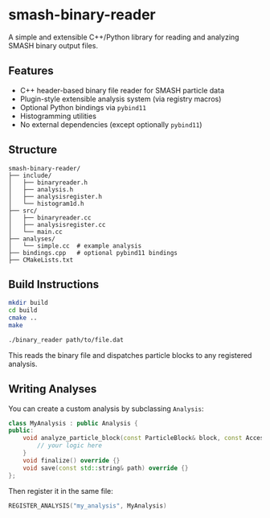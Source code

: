 # smash-binary-reader

A simple and extensible C++/Python library for reading and analyzing SMASH binary output files.

## Features

- C++ header-based binary file reader for SMASH particle data
- Plugin-style extensible analysis system (via registry macros)
- Optional Python bindings via `pybind11`
- Histogramming utilities
- No external dependencies (except optionally `pybind11`)

## Structure

```
smash-binary-reader/
├── include/
│   ├── binaryreader.h
│   ├── analysis.h
│   ├── analysisregister.h
│   └── histogram1d.h
├── src/
│   ├── binaryreader.cc
│   ├── analysisregister.cc
│   └── main.cc
├── analyses/
│   └── simple.cc  # example analysis
├── bindings.cpp   # optional pybind11 bindings
├── CMakeLists.txt
```

## Build Instructions

```bash
mkdir build
cd build
cmake ..
make
```

```bash
./binary_reader path/to/file.dat
```

This reads the binary file and dispatches particle blocks to any registered analysis.

## Writing Analyses

You can create a custom analysis by subclassing `Analysis`:

```cpp
class MyAnalysis : public Analysis {
public:
    void analyze_particle_block(const ParticleBlock& block, const Accessor& accessor) override {
        // your logic here
    }
    void finalize() override {}
    void save(const std::string& path) override {}
};
```

Then register it in the same file:

```cpp
REGISTER_ANALYSIS("my_analysis", MyAnalysis)
```


